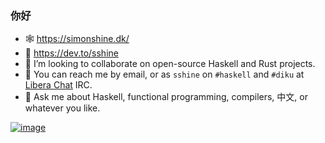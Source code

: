 ### 你好

- 🕸 https://simonshine.dk/
- 💬 https://dev.to/sshine
- 🌱 I’m looking to collaborate on open-source Haskell and Rust projects.
- 📨 You can reach me by email, or as `sshine` on `#haskell` and `#diku` at [Libera Chat](https://libera.chat/) IRC.
- 💬 Ask me about Haskell, functional programming, compilers, 中文, or whatever you like.

[![image](https://stackexchange.com/users/flair/84370.png)](https://stackexchange.com/users/84370/simon-shine)
